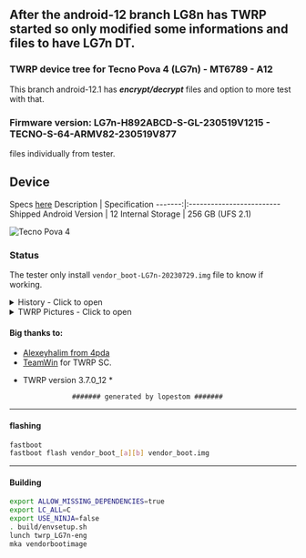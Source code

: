 ## After the android-12 branch LG8n has TWRP started so only modified some informations and files to have LG7n DT.

### TWRP device tree for Tecno Pova 4 (LG7n) - MT6789 - A12 

This branch android-12.1 has ***encrypt/decrypt*** files and option to more test with that. 

### Firmware version: LG7n-H892ABCD-S-GL-230519V1215 - TECNO-S-64-ARMV82-230519V877
files individually from tester.

## Device

Specs [here](https://www.gsmarena.com/tecno_pova_4-11926.php)
Description | Specification
-------:|:-------------------------
Shipped Android Version | 12
Internal Storage | 256 GB (UFS 2.1)

![Tecno Pova 4](https://cdn-files.kimovil.com/default/0008/13/thumb_712874_default_big.jpg)

### Status

The tester only install `vendor_boot-LG7n-20230729.img` file to know if working.
<details><summary>History - Click to open</summary>
<p>
Some tests was made:

### First img Test

* Initial DT: 2023-07-28
   Compiled img file 2023-07-28 and tested in 2023-07-29

- MT6789 - A12
  - Status: booted??
  - [?] booted

   - vendor_boot-LG8n-20230728.img => Working?? Not working?
  - [?] Working
  - [?] CPU/temperature correct
  - [X] Vibrator module not work

</p>
</details>

<details><summary>TWRP Pictures - Click to open</summary>
<p>

![Backup](https://github.com/lopestom/) ![Restore](https://github.com/lopestom/)

![Menu](https://github.com/lopestom/)

![Install zip](https://github.com/lopestom/)

![Install img](https://github.com/lopestom/)

</p>
</details>

#### Big thanks to:

- [Alexeyhalim from 4pda](https://4pda.to/forum/index.php?showuser=10895285)
- [TeamWin](https://github.com/TeamWin) for TWRP SC.
* TWRP version 3.7.0_12 *

                  ####### generated by lopestom #######
-----
#### flashing

```bash
fastboot
fastboot flash vendor_boot_[a][b] vendor_boot.img
```

-----
#### Building

```bash
export ALLOW_MISSING_DEPENDENCIES=true
export LC_ALL=C
export USE_NINJA=false
. build/envsetup.sh
lunch twrp_LG7n-eng
mka vendorbootimage
```
